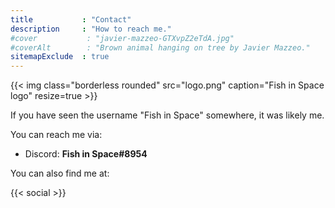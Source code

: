 ```yaml
---
title           : "Contact"
description     : "How to reach me."
#cover           : "javier-mazzeo-GTXvpZ2eTdA.jpg"
#coverAlt        : "Brown animal hanging on tree by Javier Mazzeo."
sitemapExclude  : true
---
```


{{< img class="borderless rounded" src="logo.png" caption="Fish in Space logo" resize=true >}}

If you have seen the username "Fish in Space" somewhere, it was likely me.

You can reach me via: 
- Discord: **Fish in Space#8954**

You can also find me at:

{{< social >}}
